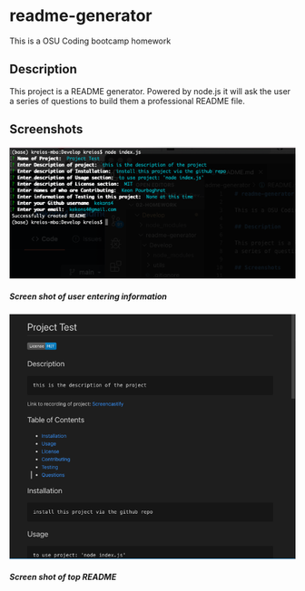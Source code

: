 # readme-generator

This is a OSU Coding bootcamp homework

## Description

This project is a README generator. Powered by node.js it will ask the user
a series of questions to build them a professional README file.

## Screenshots

![Screenshot_one](/Develop/assets/images/screenshot_one.png)

##### Screen shot of user entering information

![Screenshot_two](/Develop/assets/images/screenshot_two.png)

##### Screen shot of top README
